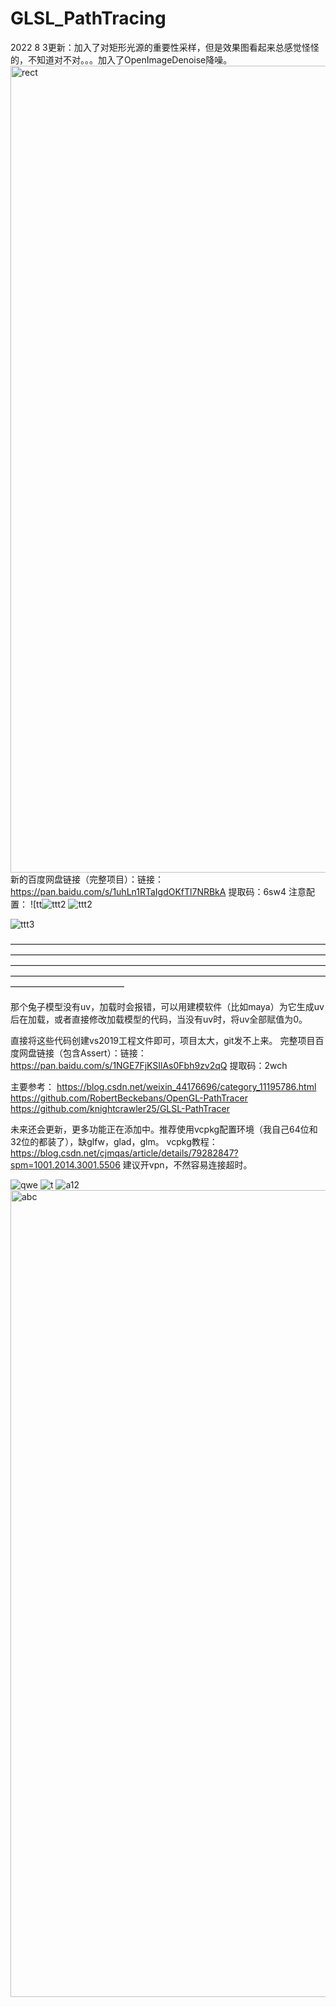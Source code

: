 # GLSL_PathTracing
2022 8 3更新：加入了对矩形光源的重要性采样，但是效果图看起来总感觉怪怪的，不知道对不对。。。加入了OpenImageDenoise降噪。
<img width="1291" alt="rect" src="https://user-images.githubusercontent.com/75780167/182432366-9f9bba75-b29e-4e7a-886b-d5a923249925.png">
新的百度网盘链接（完整项目）：链接：https://pan.baidu.com/s/1uhLn1RTaIgdOKfTl7NRBkA 
提取码：6sw4
注意配置：
![tt![ttt2](https://user-images.githubusercontent.com/75780167/182434998-9fb077b8-e6ac-4e91-9ba8-0a4bb523fe39.png)
![ttt2](https://user-images.githubusercontent.com/75780167/182435357-fbe723aa-b853-4103-b7d8-3ce599710e37.png)

![ttt3](https://user-images.githubusercontent.com/75780167/182435006-5bf33692-4ddf-491f-a14e-4ff0673ca74b.png)

—————————————————————————————————————————————————————————————————————————————————————————————————————————————————————————————————————————————————————————————

那个兔子模型没有uv，加载时会报错，可以用建模软件（比如maya）为它生成uv后在加载，或者直接修改加载模型的代码，当没有uv时，将uv全部赋值为0。

直接将这些代码创建vs2019工程文件即可，项目太大，git发不上来。
完整项目百度网盘链接（包含Assert）：链接：https://pan.baidu.com/s/1NGE7FjKSIlAs0Fbh9zv2qQ 
提取码：2wch

主要参考：
https://blog.csdn.net/weixin_44176696/category_11195786.html
https://github.com/RobertBeckebans/OpenGL-PathTracer
https://github.com/knightcrawler25/GLSL-PathTracer

未来还会更新，更多功能正在添加中。推荐使用vcpkg配置环境（我自己64位和32位的都装了），缺glfw，glad，glm。
vcpkg教程：https://blog.csdn.net/cjmqas/article/details/79282847?spm=1001.2014.3001.5506
建议开vpn，不然容易连接超时。

![qwe](https://user-images.githubusercontent.com/75780167/182056941-5044b1b2-6001-448c-8509-591cbf911ef0.png)
![t](https://user-images.githubusercontent.com/75780167/182057003-3c2567d8-fd85-48e1-b73d-8992b527de7c.png)
![a12](https://user-images.githubusercontent.com/75780167/182057058-c9f142fb-9c9c-4646-b1e7-bf64cc7a5767.png)
<img width="1291" alt="abc" src="https://user-images.githubusercontent.com/75780167/182057102-f155e8bd-a0b9-42fa-93cc-9b6e3c1cf4bb.png">
